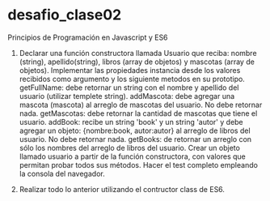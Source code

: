 # desafio_clase02
Principios de Programación en Javascript y ES6

1) Declarar una función constructora llamada Usuario que reciba: nombre (string), apellido(string), libros (array de objetos) y mascotas (array de objetos).
Implementar las propiedades instancia desde los valores recibidos como argumento y los siguiente metodos en su prototipo.
getFullName: debe retornar un string con el nombre y apellido del usuario (utilizar templete string).
addMascota: debe agregar una mascota (mascota) al arreglo de mascotas del usuario. No debe retornar nada.
getMascotas: debe retornar la cantidad de mascotas que tiene el usuario.
addBook: recibe un string 'book' y un string 'autor' y debe agregar un objeto: {nombre:book, autor:autor} al arreglo de libros del usuario. No debe retornar nada.
getBooks: de retornar un arreglo con sólo los nombres del arreglo de libros del usuario.
Crear un objeto llamado usuario a partir de la función constructora, con valores que permitan probar todos sus métodos. Hacer el test completo empleando la consola del navegador.

2) Realizar todo lo anterior utilizando el contructor class de ES6.
